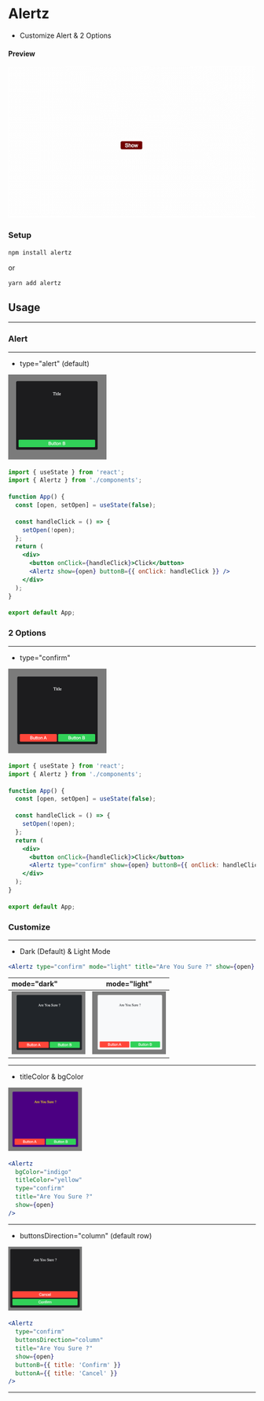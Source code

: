 # Alertz

- Customize Alert & 2 Options

#### Preview

![](./asset/screen.gif)

### Setup

```sh
npm install alertz
```

or

```sh
yarn add alertz
```

## Usage

<hr>

### Alert

<hr>

- type="alert" (default)

<img src="./asset/s1.png" width="200" />

```jsx
import { useState } from 'react';
import { Alertz } from './components';

function App() {
  const [open, setOpen] = useState(false);

  const handleClick = () => {
    setOpen(!open);
  };
  return (
    <div>
      <button onClick={handleClick}>Click</button>
      <Alertz show={open} buttonB={{ onClick: handleClick }} />
    </div>
  );
}

export default App;
```

### 2 Options

<hr>

- type="confirm"

<img src="./asset/s2.png" width="200" />

```jsx
import { useState } from 'react';
import { Alertz } from './components';

function App() {
  const [open, setOpen] = useState(false);

  const handleClick = () => {
    setOpen(!open);
  };
  return (
    <div>
      <button onClick={handleClick}>Click</button>
      <Alertz type="confirm" show={open} buttonB={{ onClick: handleClick }} />
    </div>
  );
}

export default App;
```

### Customize

<hr>

- Dark (Default) & Light Mode

```jsx
<Alertz type="confirm" mode="light" title="Are You Sure ?" show={open} />
```

| mode="dark"                                 |                 mode="light"                 |
| :------------------------------------------ | :------------------------------------------: |
| <img src="./asset/dark.png" width= "150" /> | <img src="./asset/light.png" width= "150" /> |

<hr>

- titleColor & bgColor

<img src="./asset/text-bg.png"  width="150"/>

```jsx
<Alertz
  bgColor="indigo"
  titleColor="yellow"
  type="confirm"
  title="Are You Sure ?"
  show={open}
/>
```

<hr>

- buttonsDirection="column" (default row)

<img src="./asset/direction.png"  width="150"/>

```jsx
<Alertz
  type="confirm"
  buttonsDirection="column"
  title="Are You Sure ?"
  show={open}
  buttonB={{ title: 'Confirm' }}
  buttonA={{ title: 'Cancel' }}
/>
```

<hr>
